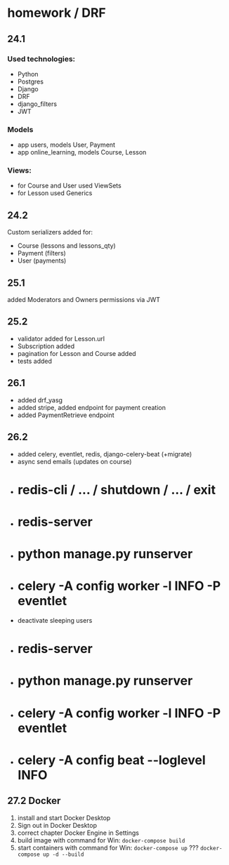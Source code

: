 # homework / DRF

## 24.1

### Used technologies:
- Python
- Postgres
- Django
- DRF
- django_filters 
- JWT

### Models
- app users, models User, Payment
- app online_learning, models Course, Lesson

### Views:
- for Course and User used ViewSets
- for Lesson used Generics

## 24.2

Custom serializers added for:
- Course (lessons and lessons_qty)
- Payment (filters)
- User (payments)

## 25.1

added Moderators and Owners permissions via JWT

## 25.2

- validator added for Lesson.url
- Subscription added
- pagination for Lesson and Course added
- tests added

## 26.1

- added drf_yasg
- added stripe, added endpoint for payment creation
- added PaymentRetrieve endpoint

## 26.2
- added celery, eventlet, redis, django-celery-beat (+migrate)
- async send emails (updates on course)
- # redis-cli / ... / shutdown / ... / exit
- # redis-server
- # python manage.py runserver
- # celery -A config worker -l INFO -P eventlet
- deactivate sleeping users
- # redis-server
- # python manage.py runserver
- # celery -A config worker -l INFO -P eventlet
- # celery -A config beat --loglevel INFO


## 27.2 Docker
1) install and start Docker Desktop
2) Sign out in Docker Desktop
3) correct chapter Docker Engine in Settings
4) build image with command for Win: `docker-compose build`
5) start containers with command for Win: `docker-compose up` ??? `docker-compose up -d --build`
